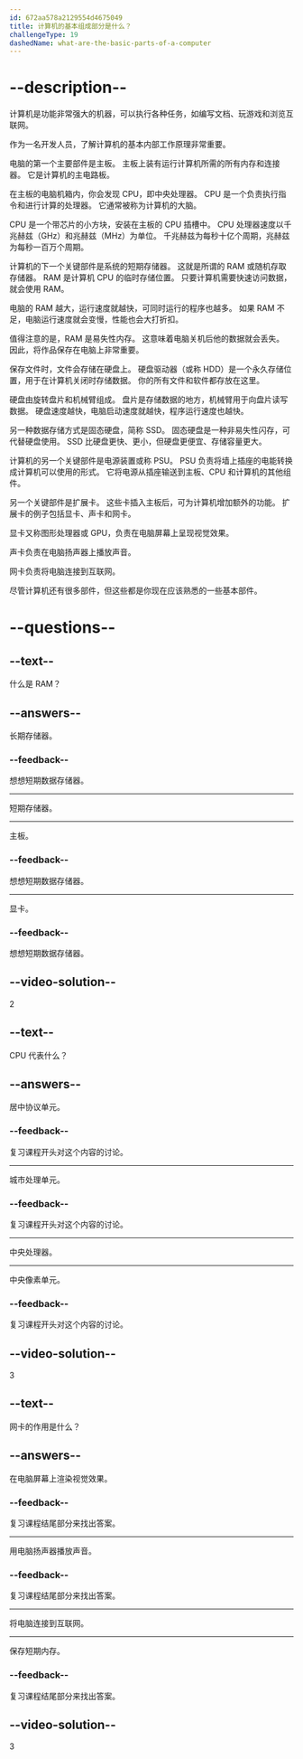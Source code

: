 ```yaml
---
id: 672aa578a2129554d4675049
title: 计算机的基本组成部分是什么？
challengeType: 19
dashedName: what-are-the-basic-parts-of-a-computer
---
```


# --description--

计算机是功能非常强大的机器，可以执行各种任务，如编写文档、玩游戏和浏览互联网。

作为一名开发人员，了解计算机的基本内部工作原理非常重要。

电脑的第一个主要部件是主板。 主板上装有运行计算机所需的所有内存和连接器。 它是计算机的主电路板。

在主板的电脑机箱内，你会发现 CPU，即中央处理器。 CPU 是一个负责执行指令和进行计算的处理器。 它通常被称为计算机的大脑。

CPU 是一个带芯片的小方块，安装在主板的 CPU 插槽中。 CPU 处理器速度以千兆赫兹（GHz）和兆赫兹（MHz）为单位。 千兆赫兹为每秒十亿个周期，兆赫兹为每秒一百万个周期。

计算机的下一个关键部件是系统的短期存储器。 这就是所谓的 RAM 或随机存取存储器。 RAM 是计算机 CPU 的临时存储位置。 只要计算机需要快速访问数据，就会使用 RAM。

电脑的 RAM 越大，运行速度就越快，可同时运行的程序也越多。 如果 RAM 不足，电脑运行速度就会变慢，性能也会大打折扣。

值得注意的是，RAM 是易失性内存。 这意味着电脑关机后他的数据就会丢失。 因此，将作品保存在电脑上非常重要。

保存文件时，文件会存储在硬盘上。 硬盘驱动器（或称 HDD）是一个永久存储位置，用于在计算机关闭时存储数据。 你的所有文件和软件都存放在这里。

硬盘由旋转盘片和机械臂组成。 盘片是存储数据的地方，机械臂用于向盘片读写数据。 硬盘速度越快，电脑启动速度就越快，程序运行速度也越快。

另一种数据存储方式是固态硬盘，简称 SSD。 固态硬盘是一种非易失性闪存，可代替硬盘使用。 SSD 比硬盘更快、更小，但硬盘更便宜、存储容量更大。

计算机的另一个关键部件是电源装置或称 PSU。 PSU 负责将墙上插座的电能转换成计算机可以使用的形式。 它将电源从插座输送到主板、CPU 和计算机的其他组件。

另一个关键部件是扩展卡。 这些卡插入主板后，可为计算机增加额外的功能。 扩展卡的例子包括显卡、声卡和网卡。

显卡又称图形处理器或 GPU，负责在电脑屏幕上呈现视觉效果。

声卡负责在电脑扬声器上播放声音。

网卡负责将电脑连接到互联网。

尽管计算机还有很多部件，但这些都是你现在应该熟悉的一些基本部件。

# --questions--

## --text--

什么是 RAM？

## --answers--

长期存储器。

### --feedback--

想想短期数据存储器。

---

短期存储器。

---

主板。

### --feedback--

想想短期数据存储器。

---

显卡。

### --feedback--

想想短期数据存储器。

## --video-solution--

2

## --text--

CPU 代表什么？

## --answers--

居中协议单元。

### --feedback--

复习课程开头对这个内容的讨论。

---

城市处理单元。

### --feedback--

复习课程开头对这个内容的讨论。

---

中央处理器。

---

中央像素单元。

### --feedback--

复习课程开头对这个内容的讨论。

## --video-solution--

3

## --text--

网卡的作用是什么？

## --answers--

在电脑屏幕上渲染视觉效果。

### --feedback--

复习课程结尾部分来找出答案。

---

用电脑扬声器播放声音。

### --feedback--

复习课程结尾部分来找出答案。

---

将电脑连接到互联网。

---

保存短期内存。

### --feedback--

复习课程结尾部分来找出答案。

## --video-solution--

3
